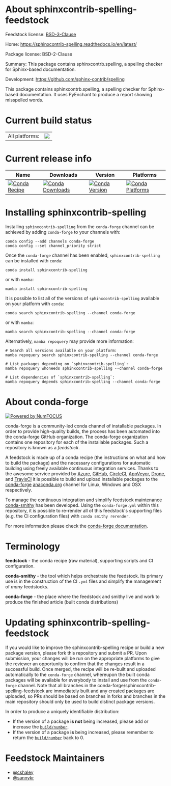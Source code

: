 About sphinxcontrib-spelling-feedstock
======================================

Feedstock license: [BSD-3-Clause](https://github.com/conda-forge/sphinxcontrib-spelling-feedstock/blob/main/LICENSE.txt)

Home: https://sphinxcontrib-spelling.readthedocs.io/en/latest/

Package license: BSD-2-Clause

Summary: This package contains sphinxcontrb.spelling, a spelling checker for Sphinx-based documentation.

Development: https://github.com/sphinx-contrib/spelling

This package contains sphinxcontrb.spelling, a spelling checker
for Sphinx-based documentation. It uses PyEnchant to produce
a report showing misspelled words.


Current build status
====================


<table><tr><td>All platforms:</td>
    <td>
      <a href="https://dev.azure.com/conda-forge/feedstock-builds/_build/latest?definitionId=3575&branchName=main">
        <img src="https://dev.azure.com/conda-forge/feedstock-builds/_apis/build/status/sphinxcontrib-spelling-feedstock?branchName=main">
      </a>
    </td>
  </tr>
</table>

Current release info
====================

| Name | Downloads | Version | Platforms |
| --- | --- | --- | --- |
| [![Conda Recipe](https://img.shields.io/badge/recipe-sphinxcontrib--spelling-green.svg)](https://anaconda.org/conda-forge/sphinxcontrib-spelling) | [![Conda Downloads](https://img.shields.io/conda/dn/conda-forge/sphinxcontrib-spelling.svg)](https://anaconda.org/conda-forge/sphinxcontrib-spelling) | [![Conda Version](https://img.shields.io/conda/vn/conda-forge/sphinxcontrib-spelling.svg)](https://anaconda.org/conda-forge/sphinxcontrib-spelling) | [![Conda Platforms](https://img.shields.io/conda/pn/conda-forge/sphinxcontrib-spelling.svg)](https://anaconda.org/conda-forge/sphinxcontrib-spelling) |

Installing sphinxcontrib-spelling
=================================

Installing `sphinxcontrib-spelling` from the `conda-forge` channel can be achieved by adding `conda-forge` to your channels with:

```
conda config --add channels conda-forge
conda config --set channel_priority strict
```

Once the `conda-forge` channel has been enabled, `sphinxcontrib-spelling` can be installed with `conda`:

```
conda install sphinxcontrib-spelling
```

or with `mamba`:

```
mamba install sphinxcontrib-spelling
```

It is possible to list all of the versions of `sphinxcontrib-spelling` available on your platform with `conda`:

```
conda search sphinxcontrib-spelling --channel conda-forge
```

or with `mamba`:

```
mamba search sphinxcontrib-spelling --channel conda-forge
```

Alternatively, `mamba repoquery` may provide more information:

```
# Search all versions available on your platform:
mamba repoquery search sphinxcontrib-spelling --channel conda-forge

# List packages depending on `sphinxcontrib-spelling`:
mamba repoquery whoneeds sphinxcontrib-spelling --channel conda-forge

# List dependencies of `sphinxcontrib-spelling`:
mamba repoquery depends sphinxcontrib-spelling --channel conda-forge
```


About conda-forge
=================

[![Powered by
NumFOCUS](https://img.shields.io/badge/powered%20by-NumFOCUS-orange.svg?style=flat&colorA=E1523D&colorB=007D8A)](https://numfocus.org)

conda-forge is a community-led conda channel of installable packages.
In order to provide high-quality builds, the process has been automated into the
conda-forge GitHub organization. The conda-forge organization contains one repository
for each of the installable packages. Such a repository is known as a *feedstock*.

A feedstock is made up of a conda recipe (the instructions on what and how to build
the package) and the necessary configurations for automatic building using freely
available continuous integration services. Thanks to the awesome service provided by
[Azure](https://azure.microsoft.com/en-us/services/devops/), [GitHub](https://github.com/),
[CircleCI](https://circleci.com/), [AppVeyor](https://www.appveyor.com/),
[Drone](https://cloud.drone.io/welcome), and [TravisCI](https://travis-ci.com/)
it is possible to build and upload installable packages to the
[conda-forge](https://anaconda.org/conda-forge) [anaconda.org](https://anaconda.org/)
channel for Linux, Windows and OSX respectively.

To manage the continuous integration and simplify feedstock maintenance
[conda-smithy](https://github.com/conda-forge/conda-smithy) has been developed.
Using the ``conda-forge.yml`` within this repository, it is possible to re-render all of
this feedstock's supporting files (e.g. the CI configuration files) with ``conda smithy rerender``.

For more information please check the [conda-forge documentation](https://conda-forge.org/docs/).

Terminology
===========

**feedstock** - the conda recipe (raw material), supporting scripts and CI configuration.

**conda-smithy** - the tool which helps orchestrate the feedstock.
                   Its primary use is in the construction of the CI ``.yml`` files
                   and simplify the management of *many* feedstocks.

**conda-forge** - the place where the feedstock and smithy live and work to
                  produce the finished article (built conda distributions)


Updating sphinxcontrib-spelling-feedstock
=========================================

If you would like to improve the sphinxcontrib-spelling recipe or build a new
package version, please fork this repository and submit a PR. Upon submission,
your changes will be run on the appropriate platforms to give the reviewer an
opportunity to confirm that the changes result in a successful build. Once
merged, the recipe will be re-built and uploaded automatically to the
`conda-forge` channel, whereupon the built conda packages will be available for
everybody to install and use from the `conda-forge` channel.
Note that all branches in the conda-forge/sphinxcontrib-spelling-feedstock are
immediately built and any created packages are uploaded, so PRs should be based
on branches in forks and branches in the main repository should only be used to
build distinct package versions.

In order to produce a uniquely identifiable distribution:
 * If the version of a package **is not** being increased, please add or increase
   the [``build/number``](https://docs.conda.io/projects/conda-build/en/latest/resources/define-metadata.html#build-number-and-string).
 * If the version of a package **is** being increased, please remember to return
   the [``build/number``](https://docs.conda.io/projects/conda-build/en/latest/resources/define-metadata.html#build-number-and-string)
   back to 0.

Feedstock Maintainers
=====================

* [@cshaley](https://github.com/cshaley/)
* [@sannykr](https://github.com/sannykr/)

